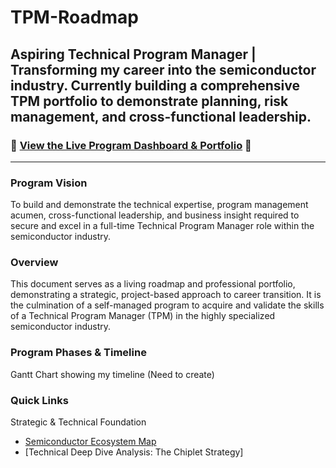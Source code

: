 # TPM-Roadmap
Aspiring Technical Program Manager | Transforming my career into the semiconductor industry. Currently building a comprehensive TPM portfolio to demonstrate planning, risk management, and cross-functional leadership.
---

### **🚀 [View the Live Program Dashboard & Portfolio](https://your-username.github.io/Semiconductor-TPM-Portfolio/) 🚀**

---

### Program Vision
To build and demonstrate the technical expertise, program management acumen, cross-functional leadership, and business insight required to secure and excel in a full-time Technical Program Manager role within the semiconductor industry.

### Overview
This document serves as a living roadmap and professional portfolio, demonstrating a strategic, project-based approach to career transition. It is the culmination of a self-managed program to acquire and validate the skills of a Technical Program Manager (TPM) in the highly specialized semiconductor industry.

### Program Phases & Timeline
Gantt Chart showing my timeline (Need to create)

### Quick Links
Strategic & Technical Foundation
* [Semiconductor Ecosystem Map](https://github.com/Ishan0520/TPM-Roadmap/blob/main/Semiconductor%20Ecosystem.md)
* [Technical Deep Dive Analysis: The Chiplet Strategy]
